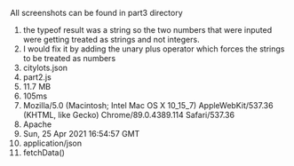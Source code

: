 All screenshots can be found in part3 directory
1. the typeof result was a string so the two numbers that were inputed were getting treated as strings and not integers.
2. I would fix it by adding the unary plus operator which forces the strings to be treated as numbers
3. citylots.json
4. part2.js
5. 11.7 MB
6. 105ms
7. Mozilla/5.0 (Macintosh; Intel Mac OS X 10_15_7) AppleWebKit/537.36 (KHTML, like Gecko) Chrome/89.0.4389.114 Safari/537.36
8. Apache
9. Sun, 25 Apr 2021 16:54:57 GMT
10. application/json
11. fetchData()